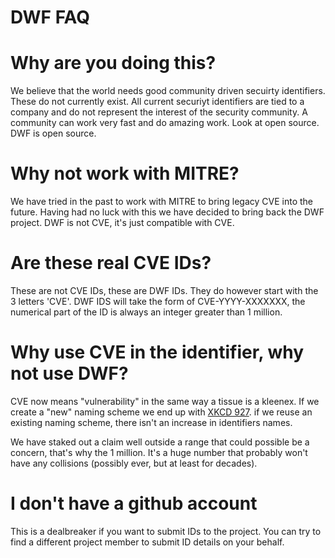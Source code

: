 # DWF FAQ

# Why are you doing this?
We believe that the world needs good community driven secuirty identifiers. These do not currently exist. All current securiyt identifiers are tied to a company and do not represent the interest of the security community. A community can work very fast and do amazing work. Look at open source. DWF is open source.

# Why not work with MITRE?
We have tried in the past to work with MITRE to bring legacy CVE into the future. Having had no luck with this we have decided to bring back the DWF project. DWF is not CVE, it's just compatible with CVE.

# Are these real CVE IDs?
These are not CVE IDs, these are DWF IDs. They do however start with the 3 letters 'CVE'. DWF IDS will take the form of CVE-YYYY-XXXXXXX, the numerical part of the ID is always an integer greater than 1 million.

# Why use CVE in the identifier, why not use DWF?
CVE now means "vulnerability" in the same way a tissue is a kleenex.
If we create a "new" naming scheme we end up with [XKCD 927](https://xkcd.com/927/).
if we reuse an existing naming scheme, there isn't an increase in identifiers names.

We have staked out a claim well outside a range that could possible be a concern, that's why the 1 million. It's a huge number that probably won't have any collisions (possibly ever, but at least for decades).

# I don't have a github account
This is a dealbreaker if you want to submit IDs to the project. You can try to find a different project member to submit ID details on your behalf.
